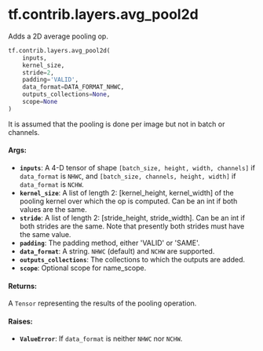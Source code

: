 <div itemscope itemtype="http://developers.google.com/ReferenceObject">
<meta itemprop="name" content="tf.contrib.layers.avg_pool2d" />
<meta itemprop="path" content="Stable" />
</div>

# tf.contrib.layers.avg_pool2d

Adds a 2D average pooling op.

``` python
tf.contrib.layers.avg_pool2d(
    inputs,
    kernel_size,
    stride=2,
    padding='VALID',
    data_format=DATA_FORMAT_NHWC,
    outputs_collections=None,
    scope=None
)
```

<!-- Placeholder for "Used in" -->

It is assumed that the pooling is done per image but not in batch or channels.

#### Args:


* <b>`inputs`</b>: A 4-D tensor of shape `[batch_size, height, width, channels]` if
  `data_format` is `NHWC`, and `[batch_size, channels, height, width]` if
  `data_format` is `NCHW`.
* <b>`kernel_size`</b>: A list of length 2: [kernel_height, kernel_width] of the
  pooling kernel over which the op is computed. Can be an int if both values
  are the same.
* <b>`stride`</b>: A list of length 2: [stride_height, stride_width]. Can be an int if
  both strides are the same. Note that presently both strides must have the
  same value.
* <b>`padding`</b>: The padding method, either 'VALID' or 'SAME'.
* <b>`data_format`</b>: A string. `NHWC` (default) and `NCHW` are supported.
* <b>`outputs_collections`</b>: The collections to which the outputs are added.
* <b>`scope`</b>: Optional scope for name_scope.


#### Returns:

A `Tensor` representing the results of the pooling operation.



#### Raises:


* <b>`ValueError`</b>: If `data_format` is neither `NHWC` nor `NCHW`.